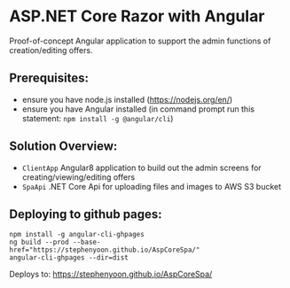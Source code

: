 # ASP.NET Core Razor with Angular
Proof-of-concept Angular application to support the admin functions of creation/editing offers.
  
## Prerequisites:
- ensure you have node.js installed (https://nodejs.org/en/)
- ensure you have Angular installed (in command prompt run this statement: `npm install -g @angular/cli`)

## Solution Overview:
- `ClientApp` Angular8 application to build out the admin screens for creating/viewing/editing offers 
- `SpaApi` .NET Core Api for uploading files and images to AWS S3 bucket

## Deploying to github pages:
`npm install -g angular-cli-ghpages`  
`ng build --prod --base-href="https://stephenyoon.github.io/AspCoreSpa/"`  
`angular-cli-ghpages --dir=dist`
  
Deploys to: https://stephenyoon.github.io/AspCoreSpa/
